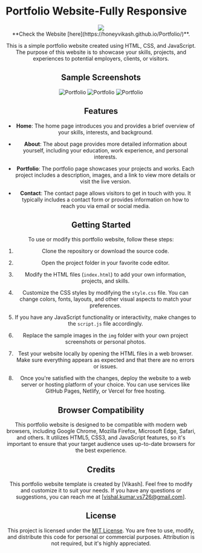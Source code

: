 # Portfolio Website-Fully Responsive

<div align = "center">
 <img src="./img/mental-health.png" />
 <div>
**Check the Website [here](https://honeyvikash.github.io/Portfolio/)**.

This is a simple portfolio website created using HTML, CSS, and JavaScript. The purpose of this website is to showcase your skills, projects, and experiences to potential employers, clients, or visitors.
   </br>

## Sample Screenshots
![Portfolio](./img/ss_pc.png)
![Portfolio](./img/mob_2.jpg)
![Portfolio](./img/mob_1.jpg)

## Features

- **Home**: The home page introduces you and provides a brief overview of your skills, interests, and background.

- **About**: The about page provides more detailed information about yourself, including your education, work experience, and personal interests.

- **Portfolio**: The portfolio page showcases your projects and works. Each project includes a description, images, and a link to view more details or visit the live version.

- **Contact**: The contact page allows visitors to get in touch with you. It typically includes a contact form or provides information on how to reach you via email or social media.

## Getting Started

To use or modify this portfolio website, follow these steps:

1. Clone the repository or download the source code.

2. Open the project folder in your favorite code editor.

3. Modify the HTML files (`index.html`) to add your own information, projects, and skills.

4. Customize the CSS styles by modifying the `style.css` file. You can change colors, fonts, layouts, and other visual aspects to match your preferences.

5. If you have any JavaScript functionality or interactivity, make changes to the `script.js` file accordingly.

6. Replace the sample images in the `img` folder with your own project screenshots or personal photos.

7. Test your website locally by opening the HTML files in a web browser. Make sure everything appears as expected and that there are no errors or issues.

8. Once you're satisfied with the changes, deploy the website to a web server or hosting platform of your choice. You can use services like GitHub Pages, Netlify, or Vercel for free hosting.

## Browser Compatibility

This portfolio website is designed to be compatible with modern web browsers, including Google Chrome, Mozilla Firefox, Microsoft Edge, Safari, and others. It utilizes HTML5, CSS3, and JavaScript features, so it's important to ensure that your target audience uses up-to-date browsers for the best experience.

## Credits

This portfolio website template is created by [Vikash]. Feel free to modify and customize it to suit your needs. If you have any questions or suggestions, you can reach me at [vishal.kumar.vs726@gmail.com].

## License

This project is licensed under the [MIT License](https://opensource.org/licenses/MIT). You are free to use, modify, and distribute this code for personal or commercial purposes. Attribution is not required, but it's highly appreciated.
